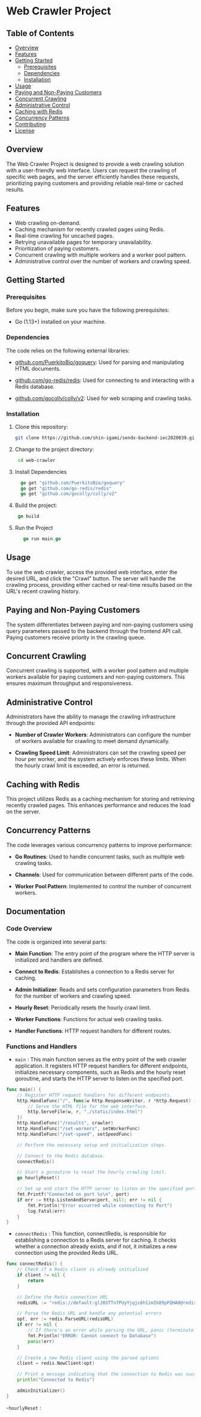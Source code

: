 # Web Crawler Project

## Table of Contents

- [Overview](#overview)
- [Features](#features)
- [Getting Started](#getting-started)
  - [Prerequisites](#prerequisites)
  - [Dependencies](#dependencies)
  - [Installation](#installation)
- [Usage](#usage)
- [Paying and Non-Paying Customers](#paying-and-non-paying-customers)
- [Concurrent Crawling](#concurrent-crawling)
- [Administrative Control](#administrative-control)
- [Caching with Redis](#caching-with-redis)
- [Concurrency Patterns](#concurrency-patterns)
- [Contributing](#contributing)
- [License](#license)

## Overview

The Web Crawler Project is designed to provide a web crawling solution with a user-friendly web interface. Users can request the crawling of specific web pages, and the server efficiently handles these requests, prioritizing paying customers and providing reliable real-time or cached results.

## Features

- Web crawling on-demand.
- Caching mechanism for recently crawled pages using Redis.
- Real-time crawling for uncached pages.
- Retrying unavailable pages for temporary unavailability.
- Prioritization of paying customers.
- Concurrent crawling with multiple workers and a worker pool pattern.
- Administrative control over the number of workers and crawling speed.

## Getting Started

### Prerequisites

Before you begin, make sure you have the following prerequisites:

- Go (1.13+) installed on your machine.
### Dependencies

The code relies on the following external libraries:

- [github.com/PuerkitoBio/goquery](https://pkg.go.dev/github.com/PuerkitoBio/goquery): Used for parsing and manipulating HTML documents.

- [github.com/go-redis/redis](https://pkg.go.dev/github.com/go-redis/redis): Used for connecting to and interacting with a Redis database.

- [github.com/gocolly/colly/v2](https://pkg.go.dev/github.com/gocolly/colly/v2): Used for web scraping and crawling tasks.

### Installation

1. Clone this repository:

   ```sh
   git clone https://github.com/shin-igami/sendx-backend-iec2020039.git
2. Change to the project directory:

   ```sh
    cd web-crawler
4. Install Dependencies
    ```go
      go get "github.com/PuerkitoBio/goquery"
      go get "github.com/go-redis/redis"
      go get "github.com/gocolly/colly/v2"
3. Build the project:
    ```go
     go build
4. Run the Project
   ```go
      go run main.go
## Usage

To use the web crawler, access the provided web interface, enter the desired URL, and click the "Crawl" button. The server will handle the crawling process, providing either cached or real-time results based on the URL's recent crawling history.

## Paying and Non-Paying Customers

The system differentiates between paying and non-paying customers using query parameters passed to the backend through the frontend API call. Paying customers receive priority in the crawling queue.

## Concurrent Crawling

Concurrent crawling is supported, with a worker pool pattern and multiple workers available for paying customers and non-paying customers. This ensures maximum throughput and responsiveness.

## Administrative Control

Administrators have the ability to manage the crawling infrastructure through the provided API endpoints:

- **Number of Crawler Workers**: Administrators can configure the number of workers available for crawling to meet demand dynamically.

- **Crawling Speed Limit**: Administrators can set the crawling speed per hour per worker, and the system actively enforces these limits. When the hourly crawl limit is exceeded, an error is returned.

## Caching with Redis

This project utilizes Redis as a caching mechanism for storing and retrieving recently crawled pages. This enhances performance and reduces the load on the server.

## Concurrency Patterns

The code leverages various concurrency patterns to improve performance:

- **Go Routines**: Used to handle concurrent tasks, such as multiple web crawling tasks.

- **Channels**: Used for communication between different parts of the code.

- **Worker Pool Pattern**: Implemented to control the number of concurrent workers.
## Documentation

### Code Overview

The code is organized into several parts:

- **Main Function**: The entry point of the program where the HTTP server is initialized and handlers are defined.

- **Connect to Redis**: Establishes a connection to a Redis server for caching.

- **Admin Initializer**: Reads and sets configuration parameters from Redis for the number of workers and crawling speed.

- **Hourly Reset**: Periodically resets the hourly crawl limit.

- **Worker Functions**: Functions for actual web crawling tasks.

- **Handler Functions**: HTTP request handlers for different routes.

### Functions and Handlers
 - `main` : This main function serves as the entry point of the web crawler application. It registers HTTP request handlers for different endpoints, initializes necessary components, such as Redis and the hourly reset goroutine, and starts the HTTP server to listen on the specified port.
```go
func main() {
	// Register HTTP request handlers for different endpoints.
	http.HandleFunc("/", func(w http.ResponseWriter, r *http.Request) {
		// Serve the HTML file for the web interface.
		http.ServeFile(w, r, "./static/index.html")
	})
	http.HandleFunc("/results", crawler)
	http.HandleFunc("/set-workers", setWorkerFunc)
	http.HandleFunc("/set-speed", setSpeedFunc)

	// Perform the necessary setup and initialization steps.

	// Connect to the Redis database.
	connectRedis()

	// Start a goroutine to reset the hourly crawling limit.
	go hourlyReset()

	// Set up and start the HTTP server to listen on the specified port.
	fmt.Printf("Connected on port %s\n", port)
	if err := http.ListenAndServe(port, nil); err != nil {
		fmt.Println("Error occurred while connecting to Port")
		log.Fatal(err)
	}
}
```
 - `connectRedis` : This function, connectRedis, is responsible for establishing a connection to a Redis server for caching. It checks whether a connection already exists, and if not, it initializes a new connection using the provided Redis URL.
```go
func connectRedis() {
	// Check if a Redis client is already initialized
	if client != nil {
		return
	}

	// Define the Redis connection URL
	redisURL := "redis://default:glJ8STTn7PUyYjqjc6h1imIh89pFQHA0@redis-15188.c212.ap-south-1-1.ec2.cloud.redislabs.com:15188"

	// Parse the Redis URL and handle any potential errors
	opt, err := redis.ParseURL(redisURL)
	if err != nil {
		// If there's an error while parsing the URL, panic (terminate the program) with the error message
		fmt.Println("ERROR: Cannot connect to Database")
		panic(err)
	}

	// Create a new Redis client using the parsed options
	client = redis.NewClient(opt)

	// Print a message indicating that the connection to Redis was successfully established
	println("Connected to Redis")

	adminInitializer()
}
```
-`hourlyReset` : 
```go

